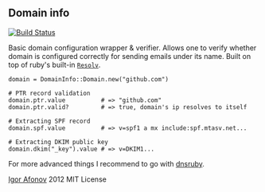 ## Domain info

[![Build Status](https://secure.travis-ci.org/iafonov/domain_info.png)](http://travis-ci.org/iafonov/domain_info)

Basic domain configuration wrapper & verifier. Allows one to verify whether domain is configured correctly for sending emails under its name. Built on top of ruby's built-in [`Resolv`](http://ruby-doc.org/stdlib-1.9.2/libdoc/resolv/rdoc/Resolv.html).

    domain = DomainInfo::Domain.new("github.com")

    # PTR record validation
    domain.ptr.value          # => "github.com"
    domain.ptr.valid?         # => true, domain's ip resolves to itself

    # Extracting SPF record
    domain.spf.value          # => v=spf1 a mx include:spf.mtasv.net...

    # Extracting DKIM public key
    domain.dkim("_key").value # => v=DKIM1...

For more advanced things I recommend to go with [dnsruby](http://rubyforge.org/projects/dnsruby).

[Igor Afonov](http://iafonov.github.com) 2012
MIT License